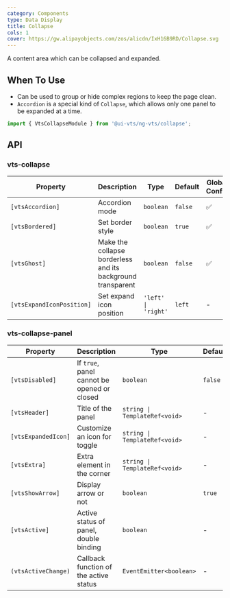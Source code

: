 ```yaml
---
category: Components
type: Data Display
title: Collapse
cols: 1
cover: https://gw.alipayobjects.com/zos/alicdn/IxH16B9RD/Collapse.svg
---
```


A content area which can be collapsed and expanded.

## When To Use

- Can be used to group or hide complex regions to keep the page clean.
- `Accordion` is a special kind of `Collapse`, which allows only one panel to be expanded at a time.

```ts
import { VtsCollapseModule } from '@ui-vts/ng-vts/collapse';
```

## API

### vts-collapse

| Property | Description | Type | Default | Global Config |
| -------- | ----------- | ---- | ------- | ------------- |
| `[vtsAccordion]` | Accordion mode | `boolean` | `false`| ✅ |
| `[vtsBordered]` | Set border style | `boolean` | `true` | ✅ |
| `[vtsGhost]` | Make the collapse borderless and its background transparent | `boolean` | `false` | ✅ |
| `[vtsExpandIconPosition]` | Set expand icon position | `'left' \| 'right'` | `left` | - |

### vts-collapse-panel

| Property | Description | Type | Default |
| -------- | ----------- | ---- | ------- |
| `[vtsDisabled]` | If `true`, panel cannot be opened or closed | `boolean` | `false` |
| `[vtsHeader]` | Title of the panel | `string \| TemplateRef<void>` | - |
| `[vtsExpandedIcon]` | Customize an icon for toggle | `string \| TemplateRef<void>` | - |
| `[vtsExtra]` | Extra element in the corner | `string \| TemplateRef<void>` | - |
| `[vtsShowArrow]` | Display arrow or not | `boolean` | `true` | ✅ |
| `[vtsActive]` | Active status of panel, double binding | `boolean` | - |
| `(vtsActiveChange)` | Callback function of the active status | `EventEmitter<boolean>` | - |
